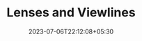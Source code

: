 ---
title:  "Lenses and Viewlines"
authid: ug-2019-shankar-singh-solanki
img: https://i.postimg.cc/NFngxBDR/shankar3-thumb.webp
tags: []
date: 2023-07-06T22:12:08+05:30
summary: ""
draft: false
photos:
    - img: "https://i.postimg.cc/JzBWJqMG/shankar-01.webp"
      thumb: "https://i.postimg.cc/HxKK96Xr/shankar-01-thumb.webp"
    - img: "https://i.postimg.cc/SRBhRTjL/shankar-02.webp"
      thumb: "https://i.postimg.cc/Gt8Rcw3h/shankar-02-thumb.webp"
    - img: "https://i.postimg.cc/zfNq7dC2/shankar3.webp"
      thumb: "https://i.postimg.cc/NFngxBDR/shankar3-thumb.webp"
    - img: "https://i.postimg.cc/T10L6h6g/shankar04.webp"
      thumb: "https://i.postimg.cc/Hs3XGvYR/shankar04-thumb.webp"
    - img: "https://i.postimg.cc/ZnGc732b/shankar5.jpg"
      thumb: "https://i.postimg.cc/nLpdf4zM/shankar5-thumb.jpg"
    - img: "https://i.postimg.cc/Kv4DXZ2X/shankar6.jpg"
      thumb: "https://i.postimg.cc/HW69PrF4/shankar6-thumb.jpg"
---